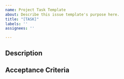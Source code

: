 ```yaml
---
name: Project Task Template
about: Describe this issue template's purpose here.
title: "[TASK]"
labels: ''
assignees: ''

---
```


## Description
<!-- What needs to be done? Provide steps involved if possible. -->

## Acceptance Criteria
<!-- What needs to be done for this ticket to be considered completed? -->
